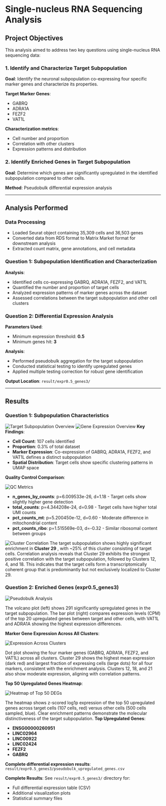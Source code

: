 # Single-nucleus RNA Sequencing Analysis

## Project Objectives

This analysis aimed to address two key questions using single-nucleus RNA sequencing data:

### 1. Identify and Characterize Target Subpopulation

**Goal**: Identify the neuronal subpopulation co-expressing four specific marker genes and characterize its properties.

**Target Marker Genes**:
- GABRQ 
- ADRA1A 
- FEZF2 
- VAT1L 

**Characterization metrics**:
- Cell number and proportion
- Correlation with other clusters
- Expression patterns and distribution

### 2. Identify Enriched Genes in Target Subpopulation

**Goal**: Determine which genes are significantly upregulated in the identified subpopulation compared to other cells.

**Method**: Pseudobulk differential expression analysis

---

## Analysis Performed

### Data Processing
- Loaded Seurat object containing 35,309 cells and 36,503 genes
- Converted data from RDS format to Matrix Market format for downstream analysis
- Extracted count matrix, gene annotations, and cell metadata

### Question 1: Subpopulation Identification and Characterization

**Analysis**:
- Identified cells co-expressing GABRQ, ADRA1A, FEZF2, and VAT1L
- Quantified the number and proportion of target cells
- Analyzed expression patterns of marker genes across the dataset
- Assessed correlations between the target subpopulation and other cell clusters

### Question 2: Differential Expression Analysis

**Parameters Used**:
- Minimum expression threshold: **0.5**
- Minimum genes hit: **3**

**Analysis**:
- Performed pseudobulk aggregation for the target subpopulation
- Conducted statistical testing to identify upregulated genes
- Applied multiple testing correction for robust gene identification

**Output Location**: `result/expr0.5_genes3/`

---

## Results

### Question 1: Subpopulation Characteristics

![Target Subpopulation Overview](result/expr0.5_genes3/target_subpop_overview.png)
![Gene Expression Overview](result/expr0.5_genes3/genes_expression.png)
**Key Findings**:
- **Cell Count**: 107 cells identified
- **Proportion**: 0.3% of total dataset
- **Marker Expression**: Co-expression of GABRQ, ADRA1A, FEZF2, and VAT1L defines a distinct subpopulation
- **Spatial Distribution**: Target cells show specific clustering patterns in UMAP space

**Quality Control Comparison**:

![QC Metrics](result/expr0.5_genes3/target_QC_metrics.png)

- **n_genes_by_counts**: p=6.009533e-26, d=1.18 - Target cells show slightly higher gene detection
- **total_counts**: p=4.344208e-24, d=0.98 - Target cells have higher total UMI counts
- **pct_counts_mt**: p=5.200450e-12, d=0.60 - Moderate difference in mitochondrial content
- **pct_counts_ribo**: p=1.515569e-03, d=-0.32 - Similar ribosomal content between groups

![Cluster Correlation](result/expr0.5_genes3/Cluster_Correlation.png)
The target subpopulation shows highly significant enrichment in **Cluster 29** , with ~25% of this cluster consisting of target cells. Correlation analysis reveals that Cluster 29 exhibits the strongest positive correlation with the target subpopulation, followed by Clusters 12, 4, and 18. This indicates that the target cells form a transcriptomically coherent group that is predominantly but not exclusively localized to Cluster 29.

### Question 2: Enriched Genes (expr0.5_genes3)

![Pseudobulk Analysis](result/expr0.5_genes3/Pseudobulk_Analysis.png)

The volcano plot (left) shows 291 significantly upregulated genes in the target subpopulation. The bar plot (right) compares expression levels (CPM) of the top 20 upregulated genes between target and other cells, with VAT1L and ADRA1A showing the highest expression differences.

**Marker Gene Expression Across All Clusters**:

![Expression Across Clusters](result/expr0.5_genes3/Expression_Across_Clusters.png)

Dot plot showing the four marker genes (GABRQ, ADRA1A, FEZF2, and VAT1L) across all clusters. Cluster 29 shows the highest mean expression (dark red) and largest fraction of expressing cells (large dots) for all four markers, consistent with the enrichment analysis. Clusters 12, 18, and 21 also show moderate expression, aligning with correlation patterns.

**Top 50 Upregulated Genes Heatmap**:

![Heatmap of Top 50 DEGs](result/expr0.5_genes3/Heatmap.png)

The heatmap shows z-scored log1p expression of the top 50 upregulated genes across target cells (107 cells, red) versus other cells (500 cells sampled, blue). Clear enrichment patterns demonstrate the molecular distinctiveness of the target subpopulation.
**Top Upregulated Genes**:
- **ENSG00000260951**
- **LINC02964**
- **LINC00922**
- **LINC02424**
- **FEZF2**
- **GABRQ**

**Complete differential expression results**: `result/expr0.5_genes3/pseudobulk_upregulated_genes.csv`

**Complete Results**: See `result/expr0.5_genes3/` directory for:
- Full differential expression table (CSV)
- Additional visualization plots
- Statistical summary files


